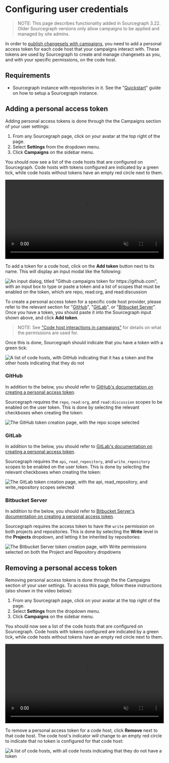 # Configuring user credentials

> NOTE: This page describes functionality added in Sourcegraph 3.22. Older Sourcegraph versions only allow campaigns to be applied and managed by site admins.

In order to [publish changesets with campaigns](publishing_changesets.md), you need to add a personal access token for each code host that your campaigns interact with. These tokens are used by Sourcegraph to create and manage changesets as you, and with your specific permissions, on the code host.

## Requirements

- Sourcegraph instance with repositories in it. See the "[Quickstart](../../index.md#quickstart)" guide on how to setup a Sourcegraph instance.

## Adding a personal access token

Adding personal access tokens is done through the the Campaigns section of your user settings:

1. From any Sourcegraph page, click on your avatar at the top right of the page.
1. Select **Settings** from the dropdown menu.
1. Click **Campaigns** on the sidebar menu.

You should now see a list of the code hosts that are configured on Sourcegraph. Code hosts with tokens configured are indicated by a green tick, while code hosts without tokens have an empty red circle next to them.

<video width="1920" height="1080" autoplay loop muted playsinline controls style="width: 100%; height: auto; max-width: 50rem">
  <source src="https://sourcegraphstatic.com/docs/images/campaigns/how-tos/user-tokens.webm" type="video/webm">
  <sourec src="https://sourcegraphstatic.com/docs/images/campaigns/how-tos/user-tokens.mp4" type="video/mp4">
</video>

To add a token for a code host, click on the **Add token** button next to its name. This will display an input modal like the following:

<img class="screenshot" src="https://sourcegraphstatic.com/docs/images/campaigns/how-tos/user-token-input.png" alt="An input dialog, titled &quot;Github campaigns token for https://github.com&quot;, with an input box to type or paste a token and a list of scopes that must be enabled on the token, which are repo, read:org, and read:discussion">

To create a personal access token for a specific code host provider, please refer to the relevant section for "[GitHub](#github)", "[GitLab](#gitlab)", or "[Bitbucket Server](#bitbucket-server)". Once you have a token, you should paste it into the Sourcegraph input shown above, and click **Add token**.

> NOTE: See ["Code host interactions in campaigns"](../explanations/permissions_in_campaigns.md#code-host-interactions-in-campaigns) for details on what the permissions are used for.

Once this is done, Sourcegraph should indicate that you have a token with a green tick:

<img class="screenshot" src="https://sourcegraphstatic.com/docs/images/campaigns/how-tos/one-token.png" alt="A list of code hosts, with GitHub indicating that it has a token and the other hosts indicating that they do not">

### GitHub

In addition to the below, you should refer to [GitHub's documentation on creating a personal access token](https://docs.github.com/en/free-pro-team@latest/github/authenticating-to-github/creating-a-personal-access-token).

Sourcegraph requires the `repo`, `read:org`, and `read:discussion` scopes to be enabled on the user token. This is done by selecting the relevant checkboxes when creating the token:

<img class="screenshot" src="https://sourcegraphstatic.com/docs/images/campaigns/how-tos/github-token.png" alt="The GitHub token creation page, with the repo scope selected">

### GitLab

In addition to the below, you should refer to [GitLab's documentation on creating a personal access token](https://docs.gitlab.com/ee/user/profile/personal_access_tokens.html#creating-a-personal-access-token).

Sourcegraph requires the `api`, `read_repository`, and `write_repository` scopes to be enabled on the user token. This is done by selecting the relevant checkboxes when creating the token:

<img class="screenshot" src="https://sourcegraphstatic.com/docs/images/campaigns/how-tos/gitlab-token.png" alt="The GitLab token creation page, with the api, read_repository, and write_repository scopes selected">

### Bitbucket Server

In addition to the below, you should refer to [Bitbucket Server's documentation on creating a personal access token](https://confluence.atlassian.com/bitbucketserver0516/personal-access-tokens-966061199.html?utm_campaign=in-app-help&utm_medium=in-app-help&utm_source=stash#Personalaccesstokens-Generatingpersonalaccesstokens).

Sourcegraph requires the access token to have the `write` permission on both projects and repositories. This is done by selecting the **Write** level in the **Projects** dropdown, and letting it be inherited by repositories:

<img class="screenshot" src="https://sourcegraphstatic.com/docs/images/campaigns/how-tos/bb-token.png" alt="The Bitbucket Server token creation page, with Write permissions selected on both the Project and Repository dropdowns">

## Removing a personal access token

Removing personal access tokens is done through the the Campaigns section of your user settings. To access this page, follow these instructions (also shown in the video below):

1. From any Sourcegraph page, click on your avatar at the top right of the page.
1. Select **Settings** from the dropdown menu.
1. Click **Campaigns** on the sidebar menu.

You should now see a list of the code hosts that are configured on Sourcegraph. Code hosts with tokens configured are indicated by a green tick, while code hosts without tokens have an empty red circle next to them.

<video width="1920" height="1080" autoplay loop muted playsinline controls style="width: 100%; height: auto; max-width: 50rem">
  <source src="https://sourcegraphstatic.com/docs/images/campaigns/how-tos/user-tokens.webm" type="video/webm">
  <sourec src="https://sourcegraphstatic.com/docs/images/campaigns/how-tos/user-tokens.mp4" type="video/mp4">
</video>

To remove a personal access token for a code host, click **Remove** next to that code host. The code host's indicator will change to an empty red circle to indicate that no token is configured for that code host:

<img class="screenshot" src="https://sourcegraphstatic.com/docs/images/campaigns/how-tos/no-tokens.png" alt="A list of code hosts, with all code hosts indicating that they do not have a token">
